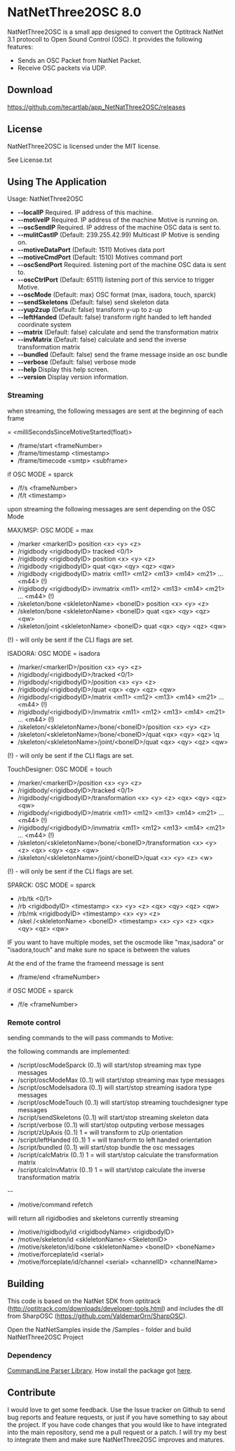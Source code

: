 NatNetThree2OSC 8.0
===================================


NatNetThree2OSC is a small app designed to convert the Optitrack NatNet 3.1 protocoll to Open Sound Control (OSC). It provides the following features:

+ Sends an OSC Packet from NatNet Packet.
+ Receive OSC packets via UDP.

Download
--------

https://github.com/tecartlab/app_NetNatThree2OSC/releases

License
-------

NatNetThree2OSC is licensed under the MIT license.

See License.txt

Using The Application
-----------------

Usage: NatNetThree2OSC  
* **--localIP**          Required. IP address of this machine.
* **--motiveIP**          Required. IP address of the machine Motive is running on.
* **--oscSendIP**         Required. IP address of the machine OSC data is sent to.
* **--mulitCastIP**       (Default: 239.255.42.99) Multicast IP Motive is sending on.
* **--motiveDataPort**    (Default: 1511) Motives data port
* **--motiveCmdPort**     (Default: 1510) Motives command port
* **--oscSendPort**       Required. listening port of the machine OSC data is sent to.
* **--oscCtrlPort**       (Default: 65111) listening port of this service to trigger Motive.
* **--oscMode**           (Default: max) OSC format (max, isadora, touch, sparck)
* **--sendSkeletons**     (Default: false) send skeleton data
* **--yup2zup**           (Default: false) transform y-up to z-up
* **--leftHanded**        (Default: false) transform right handed to left handed coordinate system
* **--matrix**            (Default: false) calculate and send the transformation matrix
* **--invMatrix**         (Default: false) calculate and send the inverse transformation matrix
* **--bundled**           (Default: false) send the frame message inside an osc bundle
* **--verbose**           (Default: false) verbose mode
* **--help**              Display this help screen.
* **--version**           Display version information.


### Streaming

when streaming, the following messages are sent at the beginning of each frame

<timestamp> = <milliSecondsSinceMotiveStarted(float)>

+ /frame/start \<frameNumber>
+ /frame/timestamp \<timestamp>
+ /frame/timecode \<smtp> \<subframe>

if OSC MODE = sparck

+ /f/s \<frameNumber>
+ /f/t \<timestamp>

upon streaming the following messages are sent depending on the OSC Mode

MAX/MSP: OSC MODE = max

+ /marker \<markerID> position \<x> \<y> \<z>
+ /rigidbody \<rigidbodyID> tracked \<0/1>
+ /rigidbody \<rigidbodyID> position \<x> \<y> \<z>
+ /rigidbody \<rigidbodyID> quat \<qx> \<qy> \<qz> \<qw>
+ /rigidbody \<rigidbodyID> matrix \<m11> \<m12> \<m13> \<m14> \<m21> ... \<m44> (!)
+ /rigidbody \<rigidbodyID> invmatrix \<m11> \<m12> \<m13> \<m14> \<m21> ... \<m44> (!)
+ /skeleton/bone \<skleletonName> \<boneID> position \<x> \<y> \<z>
+ /skeleton/bone \<skleletonName> \<boneID> quat \<qx> \<qy> \<qz> \<qw>
+ /skeleton/joint \<skleletonName> \<boneID> quat \<qx> \<qy> \<qz> \<qw>

(!) - will only be sent if the CLI flags are set.

ISADORA: OSC MODE = isadora

+ /marker/\<markerID>/position \<x> \<y> \<z>
+ /rigidbody/\<rigidbodyID>/tracked \<0/1>
+ /rigidbody/\<rigidbodyID>/position \<x> \<y> \<z>
+ /rigidbody/\<rigidbodyID>/quat \<qx> \<qy> \<qz> \<qw>
+ /rigidbody/\<rigidbodyID>/matrix \<m11> \<m12> \<m13> \<m14> \<m21> ... \<m44> (!)
+ /rigidbody/\<rigidbodyID>/invmatrix \<m11> \<m12> \<m13> \<m14> \<m21> ... \<m44> (!)
+ /skeleton/\<skleletonName>/bone/\<boneID>/position \<x> \<y> \<z>
+ /skeleton/\<skleletonName>/bone/\<boneID>/quat \<qx> \<qy> \<qz> \q<w>
+ /skeleton/\<skleletonName>/joint/\<boneID>/quat \<qx> \<qy> \<qz> \<qw>

(!) - will only be sent if the CLI flags are set.

TouchDesigner: OSC MODE = touch

+ /marker/\<markerID>/position \<x> \<y> \<z>
+ /rigidbody/\<rigidbodyID>/tracked \<0/1>
+ /rigidbody/\<rigidbodyID>/transformation \<x> \<y> \<z> \<qx> \<qy> \<qz> \<qw>
+ /rigidbody/\<rigidbodyID>/matrix \<m11> \<m12> \<m13> \<m14> \<m21> ... \<m44> (!)
+ /rigidbody/\<rigidbodyID>/invmatrix \<m11> \<m12> \<m13> \<m14> \<m21> ... \<m44> (!)
+ /skeleton/\<skleletonName>/bone/\<boneID>/transformation \<x> \<y> \<z> \<qx> \<qy> \<qz> \<qw>
+ /skeleton/\<skleletonName>/joint/\<boneID>/quat \<x> \<y> \<z> \<w>

(!) - will only be sent if the CLI flags are set.

SPARCK: OSC MODE = sparck

+ /rb/tk \<0/1>
+ /rb \<rigidbodyID> \<timestamp> \<x> \<y> \<z> \<qx> \<qy> \<qz> \<qw>
+ /rb/mk \<rigidbodyID> \<timestamp> \<x> \<y> \<z>
+ /skel /\<skleletonName> \<boneID> \<timestamp> \<x> \<y> \<z> \<qx> \<qy> \<qz> \<qw>

IF you want to have multiple modes, set the oscmode like "max,isadora" or "isadora,touch" and make sure no space is between the values

At the end of the frame the frameend message is sent

+ /frame/end \<frameNumber>

if OSC MODE = sparck

+ /f/e \<frameNumber>

### Remote control

sending commands to the <OscListeningPort> will pass commands to Motive:

the following commands are implemented:

+ /script/oscModeSparck (0..1) will start/stop streaming max type messages
+ /script/oscModeMax (0..1) will start/stop streaming max type messages
+ /script/oscModeIsadora (0..1) will start/stop streaming isadora type messages
+ /script/oscModeTouch (0..1) will start/stop streaming touchdesigner type messages
+ /script/sendSkeletons (0..1) will start/stop streaming skeleton data
+ /script/verbose (0..1) will start/stop outputing verbose messages
+ /script/zUpAxis (0..1) 1 = will transform to zUp orientation
+ /script/leftHanded (0..1) 1 = will transform to left handed orientation
+ /script/bundled (0..1) will start/stop bundle the osc messages
+ /script/calcMatrix (0..1) 1 = will start/stop calculate the transformation matrix
+ /script/calcInvMatrix (0..1) 1 = will start/stop calculate the inverse transformation matrix

--

+ /motive/command refetch

will return all rigidbodies and skeletons currently streaming

+ /motive/rigidbody/id \<rigidbodyName> \<rigidbodyID>
+ /motive/skeleton/id \<skleletonName> \<SkeletonID>
+ /motive/skeleton/id/bone \<skleletonName> \<boneID> \<boneName>
+ /motive/forceplate/id \<serial>
+ /motive/forceplate/id/channel \<serial> \<channelID> \<channelName>

Building
---------

This code is based on the NatNet SDK from optitrack (http://optitrack.com/downloads/developer-tools.html) and includes the dll from SharpOSC (https://github.com/ValdemarOrn/SharpOSC).

Open the NatNetSamples inside the /Samples - folder and build NatNetThree2OSC Project

### Dependency

[CommandLine Parser Library](https://github.com/commandlineparser/commandline). How install the package got [here](https://github.com/commandlineparser/commandline/wiki/Getting-Started).

Contribute
----------

I would love to get some feedback. Use the Issue tracker on Github to send bug reports and feature requests, or just if you have something to say about the project. If you have code changes that you would like to have integrated into the main repository, send me a pull request or a patch. I will try my best to integrate them and make sure NatNetThree2OSC improves and matures.
